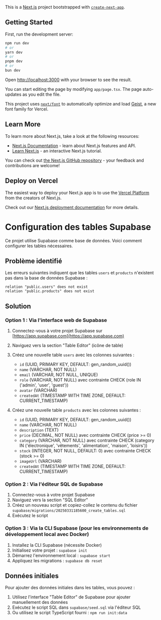This is a [Next.js](https://nextjs.org) project bootstrapped with [`create-next-app`](https://nextjs.org/docs/app/api-reference/cli/create-next-app).

## Getting Started

First, run the development server:

```bash
npm run dev
# or
yarn dev
# or
pnpm dev
# or
bun dev
```

Open [http://localhost:3000](http://localhost:3000) with your browser to see the result.

You can start editing the page by modifying `app/page.tsx`. The page auto-updates as you edit the file.

This project uses [`next/font`](https://nextjs.org/docs/app/building-your-application/optimizing/fonts) to automatically optimize and load [Geist](https://vercel.com/font), a new font family for Vercel.

## Learn More

To learn more about Next.js, take a look at the following resources:

- [Next.js Documentation](https://nextjs.org/docs) - learn about Next.js features and API.
- [Learn Next.js](https://nextjs.org/learn) - an interactive Next.js tutorial.

You can check out [the Next.js GitHub repository](https://github.com/vercel/next.js) - your feedback and contributions are welcome!

## Deploy on Vercel

The easiest way to deploy your Next.js app is to use the [Vercel Platform](https://vercel.com/new?utm_medium=default-template&filter=next.js&utm_source=create-next-app&utm_campaign=create-next-app-readme) from the creators of Next.js.

Check out our [Next.js deployment documentation](https://nextjs.org/docs/app/building-your-application/deploying) for more details.

# Configuration des tables Supabase

Ce projet utilise Supabase comme base de données. Voici comment configurer les tables nécessaires.

## Problème identifié

Les erreurs suivantes indiquent que les tables `users` et `products` n'existent pas dans la base de données Supabase :

```
relation "public.users" does not exist
relation "public.products" does not exist
```

## Solution

### Option 1 : Via l'interface web de Supabase

1. Connectez-vous à votre projet Supabase sur [https://app.supabase.com](https://app.supabase.com)
2. Naviguez vers la section "Table Editor" (icône de table)
3. Créez une nouvelle table `users` avec les colonnes suivantes :
   - `id` (UUID, PRIMARY KEY, DEFAULT: gen_random_uuid())
   - `name` (VARCHAR, NOT NULL)
   - `email` (VARCHAR, NOT NULL, UNIQUE)
   - `role` (VARCHAR, NOT NULL) avec contrainte CHECK (role IN ('admin', 'user', 'guest'))
   - `avatar` (VARCHAR)
   - `createdAt` (TIMESTAMP WITH TIME ZONE, DEFAULT: CURRENT_TIMESTAMP)

4. Créez une nouvelle table `products` avec les colonnes suivantes :
   - `id` (UUID, PRIMARY KEY, DEFAULT: gen_random_uuid())
   - `name` (VARCHAR, NOT NULL)
   - `description` (TEXT)
   - `price` (DECIMAL, NOT NULL) avec contrainte CHECK (price >= 0)
   - `category` (VARCHAR, NOT NULL) avec contrainte CHECK (category IN ('électronique', 'vêtements', 'alimentation', 'maison', 'loisirs'))
   - `stock` (INTEGER, NOT NULL, DEFAULT: 0) avec contrainte CHECK (stock >= 0)
   - `imageUrl` (VARCHAR)
   - `createdAt` (TIMESTAMP WITH TIME ZONE, DEFAULT: CURRENT_TIMESTAMP)

### Option 2 : Via l'éditeur SQL de Supabase

1. Connectez-vous à votre projet Supabase
2. Naviguez vers la section "SQL Editor"
3. Créez un nouveau script et copiez-collez le contenu du fichier `supabase/migrations/20250331185600_create_tables.sql`
4. Exécutez le script

### Option 3 : Via la CLI Supabase (pour les environnements de développement local avec Docker)

1. Installez la CLI Supabase (nécessite Docker)
2. Initialisez votre projet : `supabase init`
3. Démarrez l'environnement local : `supabase start`
4. Appliquez les migrations : `supabase db reset`

## Données initiales

Pour ajouter des données initiales dans les tables, vous pouvez :

1. Utilisez l'interface "Table Editor" de Supabase pour ajouter manuellement des données
2. Exécutez le script SQL dans `supabase/seed.sql` via l'éditeur SQL
3. Ou utilisez le script TypeScript fourni : `npm run init:data`
